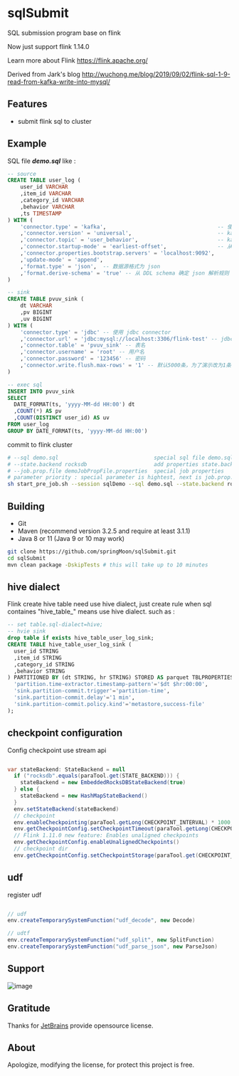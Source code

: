 # sqlSubmit

SQL submission program base on flink

Now just support flink 1.14.0

Learn more about Flink https://flink.apache.org/

Derived from Jark's blog http://wuchong.me/blog/2019/09/02/flink-sql-1-9-read-from-kafka-write-into-mysql/

## Features

* submit flink sql to cluster

## Example

SQL file ***demo.sql*** like : 
```sql
-- source
CREATE TABLE user_log (
    user_id VARCHAR
    ,item_id VARCHAR
    ,category_id VARCHAR
    ,behavior VARCHAR
    ,ts TIMESTAMP
) WITH (
    'connector.type' = 'kafka',                                   -- 使用 kafka connector
    ,'connector.version' = 'universal',                           -- kafka 版本，universal 支持 0.11 以上的版本
    ,'connector.topic' = 'user_behavior',                         -- kafka topic
    ,'connector.startup-mode' = 'earliest-offset',                -- 从起始 offset 开始读取
    ,'connector.properties.bootstrap.servers' = 'localhost:9092', 
    ,'update-mode' = 'append',
    ,'format.type' = 'json',  -- 数据源格式为 json
    ,'format.derive-schema' = 'true' -- 从 DDL schema 确定 json 解析规则
)

-- sink
CREATE TABLE pvuv_sink (
    dt VARCHAR
    ,pv BIGINT
    ,uv BIGINT
) WITH (
    'connector.type' = 'jdbc' -- 使用 jdbc connector
    ,'connector.url' = 'jdbc:mysql://localhost:3306/flink-test' -- jdbc url
    ,'connector.table' = 'pvuv_sink' -- 表名
    ,'connector.username' = 'root' -- 用户名
    ,'connector.password' = '123456' -- 密码
    ,'connector.write.flush.max-rows' = '1' -- 默认5000条，为了演示改为1条
)

-- exec sql
INSERT INTO pvuv_sink
SELECT
  DATE_FORMAT(ts, 'yyyy-MM-dd HH:00') dt
  ,COUNT(*) AS pv
  ,COUNT(DISTINCT user_id) AS uv
FROM user_log
GROUP BY DATE_FORMAT(ts, 'yyyy-MM-dd HH:00')

```

commit to flink cluster

```bash
# --sql demo.sql                              special sql file demo.sql
# --state.backend rocksdb                     add properties state.backend as rocksdb
# --job.prop.file demoJobPropFile.properties  special job properties
# parameter priority : special parameter is hightest, next is job.prop.file, default properties [sqlSubmit.properties] last
sh start_pre_job.sh --session sqlDemo --sql demo.sql --state.backend rocksdb --job.prop.file demoJobPropFile.properties

```

## Building 

* Git
* Maven (recommend version 3.2.5 and require at least 3.1.1)
* Java 8 or 11 (Java 9 or 10 may work)

```bash
git clone https://github.com/springMoon/sqlSubmit.git
cd sqlSubmit
mvn clean package -DskipTests # this will take up to 10 minutes

```
## hive dialect

Flink create hive table need use hive dialect, just create rule when sql containes "hive_table_" means use hive dialect. such as :

```sql
-- set table.sql-dialect=hive;
-- hvie sink
drop table if exists hive_table_user_log_sink;
CREATE TABLE hive_table_user_log_sink (
  user_id STRING
  ,item_id STRING
  ,category_id STRING
  ,behavior STRING
) PARTITIONED BY (dt STRING, hr STRING) STORED AS parquet TBLPROPERTIES (
  'partition.time-extractor.timestamp-pattern'='$dt $hr:00:00',
  'sink.partition-commit.trigger'='partition-time',
  'sink.partition-commit.delay'='1 min',
  'sink.partition-commit.policy.kind'='metastore,success-file'
);

```

## checkpoint configuration

Config checkpoint use stream api
```java

var stateBackend: StateBackend = null
  if ("rocksdb".equals(paraTool.get(STATE_BACKEND))) {
    stateBackend = new EmbeddedRocksDBStateBackend(true)
  } else {
    stateBackend = new HashMapStateBackend()
  }
  env.setStateBackend(stateBackend)
  // checkpoint
  env.enableCheckpointing(paraTool.getLong(CHECKPOINT_INTERVAL) * 1000, CheckpointingMode.EXACTLY_ONCE)
  env.getCheckpointConfig.setCheckpointTimeout(paraTool.getLong(CHECKPOINT_TIMEOUT) * 1000)
  // Flink 1.11.0 new feature: Enables unaligned checkpoints
  env.getCheckpointConfig.enableUnalignedCheckpoints()
  // checkpoint dir
  env.getCheckpointConfig.setCheckpointStorage(paraTool.get(CHECKPOINT_DIR))

```

## udf

register udf
```java

// udf
env.createTemporarySystemFunction("udf_decode", new Decode)

// udtf
env.createTemporarySystemFunction("udf_split", new SplitFunction)
env.createTemporarySystemFunction("udf_parse_json", new ParseJson)

```


## Support

![image](https://github.com/springMoon/sqlSubmit/blob/master/doc/picture/gzh.png)

## Gratitude

Thanks for [JetBrains](https://www.jetbrains.com/?from=sqlSubmit) provide  opensource license.

## About

Apologize, modifying the license, for protect this project is free.

